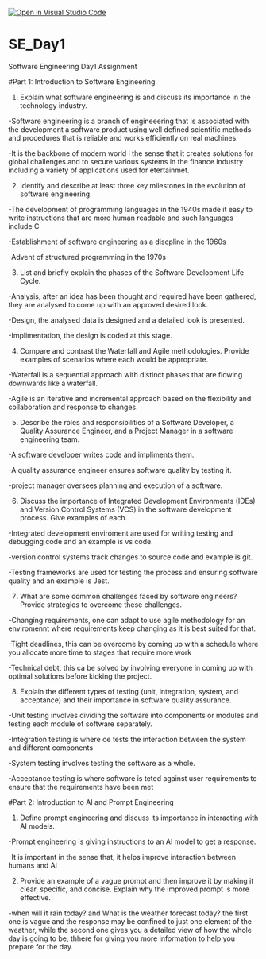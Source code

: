 [![Open in Visual Studio Code](https://classroom.github.com/assets/open-in-vscode-2e0aaae1b6195c2367325f4f02e2d04e9abb55f0b24a779b69b11b9e10269abc.svg)](https://classroom.github.com/online_ide?assignment_repo_id=18369523&assignment_repo_type=AssignmentRepo)
# SE_Day1
Software Engineering Day1 Assignment

#Part 1: Introduction to Software Engineering

1. Explain what software engineering is and discuss its importance in the technology industry.

-Software engineering is a branch of engineeering that is associated with the development a software product using well defined scientific methods and procedures that is reliable and works efficiently on real machines.

-It is the backbone of modern world i the sense that it creates solutions for global challenges and to secure various systems in the finance industry including a variety of applications used for etertainmet.

2. Identify and describe at least three key milestones in the evolution of software engineering.

-The development of programming languages in the 1940s made it easy to write instructions that are more human readable and such languages include C

-Establishment of software engineering as a discpline in the 1960s

-Advent of structured programming in the 1970s

3. List and briefly explain the phases of the Software Development Life Cycle.

-Analysis, after an idea has been thought and required have been gathered, they are analysed to come up with an approved desired look.

-Design, the analysed data is designed and a detailed look is presented.

-Implimentation, the design is coded at this stage.

4. Compare and contrast the Waterfall and Agile methodologies. Provide examples of scenarios where each would be appropriate.

-Waterfall is a sequential approach with distinct phases that are flowing downwards like a waterfall.

-Agile is an iterative and incremental approach based on the flexibility and collaboration and response to changes.

5. Describe the roles and responsibilities of a Software Developer, a Quality Assurance Engineer, and a Project Manager in a software engineering team.

-A software developer writes code and impliments them.

-A quality assurance engineer ensures software quality by testing it.

-project manager oversees planning and execution of a software.

6. Discuss the importance of Integrated Development Environments (IDEs) and Version Control Systems (VCS) in the software development process. Give examples of each.

-Integrated development enviroment are used for writing testing and debugging code and an example is vs code.

-version control systems track changes to source code and example is git.

-Testing frameworks are used for testing the process and ensuring software quality and an example is Jest.

7. What are some common challenges faced by software engineers? Provide strategies to overcome these challenges.

-Changing requirements, one can adapt to use agile methodology for  an enviromennt where requirements keep changing as it is best suited for that.

-Tight deadlines, this can be overcome by coming up with a schedule where you allocate more time to stages that require more work

-Technical debt, this ca be solved by involving everyone in coming up with optimal solutions before kicking the project.

8. Explain the different types of testing (unit, integration, system, and acceptance) and their importance in software quality assurance.

-Unit testing involves dividing the software into components or modules and testing each module of software separately.

-Integration testing is where oe tests the interaction between the system and different components

-System testing involves testing the software as a whole.

-Acceptance testing is where software is teted against user requirements to ensure that the requirements have been met

#Part 2: Introduction to AI and Prompt Engineering


1. Define prompt engineering and discuss its importance in interacting with AI models.

-Prompt engineering is giving instructions to an AI model to get a response.

-It is important in the sense that, it helps improve interaction between humans and AI 

2. Provide an example of a vague prompt and then improve it by making it clear, specific, and concise. Explain why the improved prompt is more effective.

-when will it rain today? and What is the weather forecast today? the first one is vague and the response may be confined to just one element of the weather, while the second one gives you a detailed view of how the whole day is going to be, thhere for giving you more information to help you prepare for the day.
